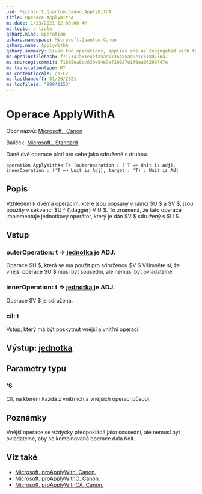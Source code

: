 ```yaml
---
uid: Microsoft.Quantum.Canon.ApplyWithA
title: Operace ApplyWithA
ms.date: 1/23/2021 12:00:00 AM
ms.topic: article
qsharp.kind: operation
qsharp.namespace: Microsoft.Quantum.Canon
qsharp.name: ApplyWithA
qsharp.summary: Given two operations, applies one as conjugated with the other.
ms.openlocfilehash: f717347a81e4efa5ad1736485ad9e1c518d736a7
ms.sourcegitcommit: 71605ea9cc630e84e7ef29027e1f0ea06299747e
ms.translationtype: MT
ms.contentlocale: cs-CZ
ms.lasthandoff: 01/26/2021
ms.locfileid: "98841153"
---
```

# <a name="applywitha-operation"></a>Operace ApplyWithA

Obor názvů: [Microsoft.. Canon](xref:Microsoft.Quantum.Canon)

Balíček: [Microsoft.. Standard](https://nuget.org/packages/Microsoft.Quantum.Standard)


Dané dvě operace platí pro sebe jako sdružené s druhou.

```qsharp
operation ApplyWithA<'T> (outerOperation : ('T => Unit is Adj), innerOperation : ('T => Unit is Adj), target : 'T) : Unit is Adj
```


## <a name="description"></a>Popis

Vzhledem k dvěma operacím, které jsou popsány v rámci $U $ a $V $, jsou použity v sekvenci $U ^ {\dagger} V U $. To znamená, že tato operace implementuje jednotkový operátor, který je dán $V $ sdružený s $U $.

## <a name="input"></a>Vstup

### <a name="outeroperation--t--unit--is-adj"></a>outerOperation: t => [jednotka](xref:microsoft.quantum.lang-ref.unit)  je ADJ.

Operace $U $, která se má použít pro sdruženou $V $ Všimněte si, že vnější operace $U $ musí být sousední, ale nemusí být ovladatelné.


### <a name="inneroperation--t--unit--is-adj"></a>innerOperation: t => [jednotka](xref:microsoft.quantum.lang-ref.unit)  je ADJ.

Operace $V $ je sdružená.


### <a name="target--t"></a>cíl: t

Vstup, který má být poskytnut vnější a vnitřní operaci.



## <a name="output--unit"></a>Výstup: [jednotka](xref:microsoft.quantum.lang-ref.unit)



## <a name="type-parameters"></a>Parametry typu

### <a name="t"></a>'S

Cíl, na kterém každá z vnitřních a vnějších operací působí.

## <a name="remarks"></a>Poznámky

Vnější operace se vždycky předpokládá jako sousední, ale nemusí být ovladatelné, aby se kombinovaná operace dala řídit.

## <a name="see-also"></a>Viz také

- [Microsoft. proApplyWith. Canon.](xref:Microsoft.Quantum.Canon.ApplyWith)
- [Microsoft. proApplyWithC. Canon.](xref:Microsoft.Quantum.Canon.ApplyWithC)
- [Microsoft. proApplyWithCA. Canon.](xref:Microsoft.Quantum.Canon.ApplyWithCA)